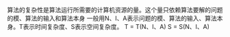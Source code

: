 算法的复杂性是算法运行所需要的计算机资源的量。这个量只依赖算法要解的问题的模、算法的输入和算法本身
一般用N、I、A表示问题的模、算法的输入、算法本身。T表示时间复杂度、S表示空间复杂度。
T = T(N、I、A)
S = S(N、I、A)

